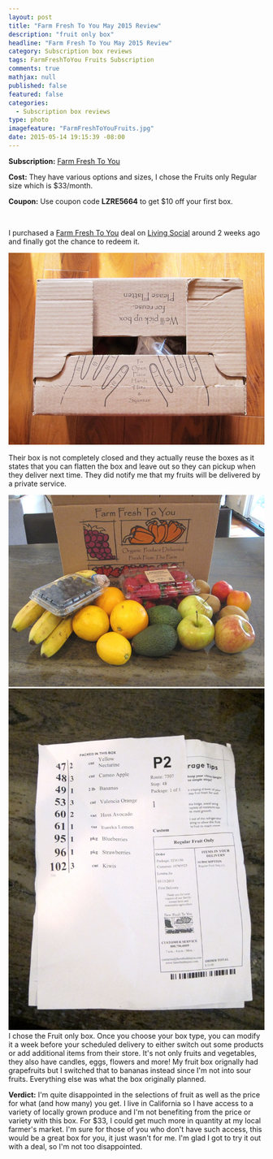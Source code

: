 ```yaml
---
layout: post
title: "Farm Fresh To You May 2015 Review"
description: "fruit only box"
headline: "Farm Fresh To You May 2015 Review"
category: Subscription box reviews
tags: FarmFreshToYou Fruits Subscription
comments: true
mathjax: null
published: false
featured: false
categories: 
  - Subscription box reviews
type: photo
imagefeature: "FarmFreshToYouFruits.jpg"
date: 2015-05-14 19:15:39 -08:00
---
```


<p><b>Subscription:</b> <a href="https://www.farmfreshtoyou.com">Farm Fresh To You</a></p>
<p><b>Cost:</b> They have various options and sizes, I chose the Fruits only Regular size which is $33/month.</p>
<p><b>Coupon:</b> Use coupon code <b>LZRE5664</b> to get $10 off your first box.</p>
<br>

<p>I purchased a <a href="https://www.farmfreshtoyou.com">Farm Fresh To You</a> deal on <a href="www.livingsocial.com/deals/1439040?rpi=191165374&rui=28043398"> Living Social</a> around 2 weeks ago and finally got the chance to redeem it.</p>

![Farm Fresh To You Box2](/images/FarmFreshToYouBox2.jpg)
<p>Their box is not completely closed and they actually reuse the boxes as it states that you can flatten the box and leave out so they can pickup when they deliver next time. 
They did notify me that my fruits will be delivered by a private service.</p>

![Farm Fresh To You Fruits](/images/FarmFreshToYouFruits.jpg)
![Farm Fresh To You Fruits List](/images/FarmFreshToYouFruitsList.jpg)
I chose the Fruit only box. Once you choose your box type, you can modify it a week before your scheduled delivery to either switch out some products or add additional items from their store. 
It's not only fruits and vegetables, they also have candles, eggs, flowers and more! My fruit box orignally had grapefruits but I switched that to bananas instead since I'm not into sour fruits. Everything else was what the box originally planned. 


<p><b>Verdict:</b> I'm quite disappointed in the selections of fruit as well as the price for what (and how many) you get. I live in California so I have access to a variety of locally grown produce and I'm not benefiting from the price or variety with this box. 
For $33, I could get much more in quantity at my local farmer's market. I'm sure for those of you who don't have such access, this would be a great box for you, it just wasn't for me. I'm glad I got to try it out with a deal, so I'm not too disappointed.</p>
